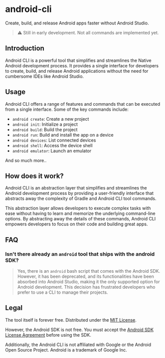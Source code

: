 # android-cli

Create, build, and release Android apps faster without Android Studio.

> ⚠  Still️ in early development. Not all commands are implemented yet.

## Introduction

Android CLI is a powerful tool that simplifies and streamlines the Native Android development process. It provides a single interface for developers to create, build, and release Android applications without the need for cumbersome IDEs like Android Studio.

## Usage

Android CLI offers a range of features and commands that can be executed from a single interface. Some of the key commands include:

- `android create`: Create a new project
- `android init`: Initialize a project
- `android build`: Build the project
- `android run`: Build and install the app on a device
- `android devices`: List connected devices
- `android shell`: Access the device shell
- `android emulator`: Launch an emulator

And so much more..
## How does it work?

Android CLI is an abstraction layer that simplifies and streamlines the Android development process by providing a user-friendly interface that abstracts away the complexity of Gradle and Android CLI tool commands.

This abstraction layer allows developers to execute complex tasks with ease without having to learn and memorize the underlying command-line options. By abstracting away the details of these commands, Android CLI empowers developers to focus on their code and building great apps.

## FAQ

### Isn't there already an `android` tool that ships with the android SDK?

> Yes, there is an `android` bash script that comes with the Android SDK. However, it has been deprecated, and its functionalities have been absorbed into Android Studio, making it the only supported option for Android development. This decision has frustrated developers who prefer to use a CLI to manage their projects.

## Legal

The tool itself is forever free. Distributed under the [MIT License](LICENSE).

However, the Android SDK is not free. You must accept the [Android SDK License Agreement](https://developer.android.com/studio/terms.html) before using the SDK.

Additionally, the Android CLI is not affiliated with Google or the Android Open Source Project. Android is a trademark of Google Inc.